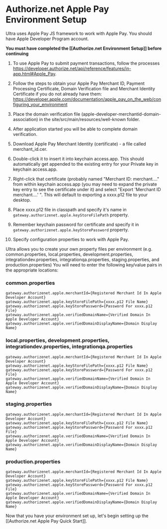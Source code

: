# Authorize.net Apple Pay Environment Setup

Ultra uses Apple Pay JS framework to work with Apple Pay. You should have Apple Developer Program account.

**You must have completed the [[Authorize.net Environment Setup]] before continuing**

1. To use Apple Pay to submit payment transactions, follow the processes https://developer.authorize.net/api/reference/features/in-app.html#Apple_Pay.

2. Follow the steps to obtain your Apple Pay Merchant ID, Payment Processing Certificate, Domain Verification file and Merchant Identity Certificate if you do not already have them: https://developer.apple.com/documentation/apple_pay_on_the_web/configuring_your_environment

3. Place the domain verification file (apple-developer-merchantid-domain-association) in the site/src/main/resources/well-known folder.

4. After application started you will be able to complete domain verification.

5. Download Apple Pay Merchant Identity (certificate) - a file called merchant_id.cer.

6. Double-click it to insert it into keychain access.app. This should automatically get appended to the existing entry for your Private key in keychain access.app.

7. Right-click that certificate (probably named "Merchant ID: merchant...." from within keychain access.app (you may need to expand the private key entry to see the certificate under it) and select "Export 'Merchant ID merchant....' ". 
This will default to exporting a xxxx.p12 file to your desktop.

8. Place xxxx.p12 file in classpath and specify it's name in `gateway.authorizenet.apple.keyStoreFilePath` property.

9. Remember keychain password for certificate and specify it in `gateway.authorizenet.apple.keyStorePassword` property.

10. Specify configuration properties to work with Apple Pay.

Ultra allows you to create your own property files per environment (e.g. common.properties, local.properties, development.properties, integrationdev.properties, integrationqa.properties, staging.properties, and production.properties) 
You will need to enter the following key/value pairs in the appropriate locations:

### common.properties
    gateway.authorizenet.apple.merchantId={Registered Merchant Id In Apple Developer Account}
    gateway.authorizenet.apple.keyStoreFilePath={xxxx.p12 File Name}
    gateway.authorizenet.apple.keyStorePassword={Password For xxxx.p12 File}
    gateway.authorizenet.apple.verifiedDomainName={Verified Domain In Apple Developer Account}
    gateway.authorizenet.apple.verifiedDomainDisplayName={Domain Display Name}

### local.properties, development.properties, integrationdev.properties, integrationqa.properties
    gateway.authorizenet.apple.merchantId={Registered Merchant Id In Apple Developer Account}
    gateway.authorizenet.apple.keyStoreFilePath={xxxx.p12 File Name}
    gateway.authorizenet.apple.keyStorePassword={Password For xxxx.p12 File}
    gateway.authorizenet.apple.verifiedDomainName={Verified Domain In Apple Developer Account}
    gateway.authorizenet.apple.verifiedDomainDisplayName={Domain Display Name}
    
### staging.properties
    gateway.authorizenet.apple.merchantId={Registered Merchant Id In Apple Developer Account}
    gateway.authorizenet.apple.keyStoreFilePath={xxxx.p12 File Name}
    gateway.authorizenet.apple.keyStorePassword={Password For xxxx.p12 File}
    gateway.authorizenet.apple.verifiedDomainName={Verified Domain In Apple Developer Account}
    gateway.authorizenet.apple.verifiedDomainDisplayName={Domain Display Name}

### production.properties 
    gateway.authorizenet.apple.merchantId={Registered Merchant Id In Apple Developer Account}
    gateway.authorizenet.apple.keyStoreFilePath={xxxx.p12 File Name}
    gateway.authorizenet.apple.keyStorePassword={Password For xxxx.p12 File}
    gateway.authorizenet.apple.verifiedDomainName={Verified Domain In Apple Developer Account}
    gateway.authorizenet.apple.verifiedDomainDisplayName={Domain Display Name}

Now that you have your environment set up, let's begin setting up the [[Authorize.net Apple Pay Quick Start]].
